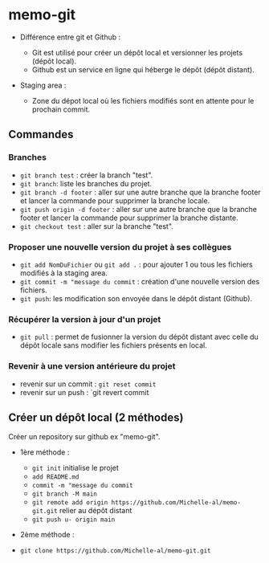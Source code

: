# memo-git

* Différence entre git et Github :
  - Git est utilisé pour créer un dépôt local et versionner les projets (dépôt local).
  - Github est un service en ligne qui héberge le dépôt (dépôt distant).

* Staging area :
  * Zone du dépot local où les fichiers modifiés sont en attente pour le prochain commit.
  
  
## Commandes

### Branches
- `git branch test` : créer la branch "test".
- `git branch`: liste les branches du projet.
- `git branch -d footer` : aller sur une autre branche que la branche footer et lancer la commande pour supprimer la branche locale.
- `git push origin -d footer` : aller sur une autre branche que la branche footer et lancer la commande pour supprimer la branche distante.
- `git checkout test` : aller sur la branche "test".

### Proposer une nouvelle version du projet à ses collègues
- `git add NomDuFichier` ou `git add .` : pour ajouter 1 ou tous les fichiers modifiés à la staging area.
 - `git commit -m "message du commit` : création d'une nouvelle version des fichiers.
 - `git push`: les modification son envoyée dans le dépôt distant (Github).

### Récupérer la version à jour d'un projet
- `git pull` : permet de fusionner la version du dépôt distant avec celle du dépôt locale sans modifier les fichiers présents en local.

### Revenir à une version antérieure du projet
- revenir sur un commit : `git reset commit`
- revenir sur un push : `git revert commit

## Créer un dépôt local (2 méthodes)
Créer un repository sur github ex "memo-git".

- 1ère méthode :
  * `git init` initialise le projet
  * `add README.md`
  * `commit -m "message du commit`
  * `git branch -M main`
  * `git remote add origin https://github.com/Michelle-al/memo-git.git` relier au dépôt distant
  * `git push u- origin main`
 
 - 2ème méthode :
  * `git clone https://github.com/Michelle-al/memo-git.git`
